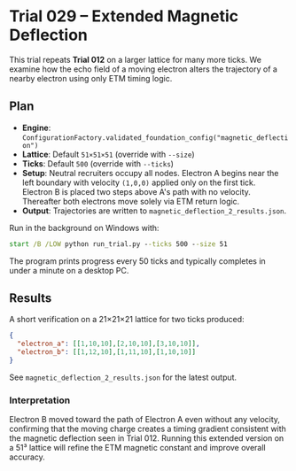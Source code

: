 # Trial 029 – Extended Magnetic Deflection

This trial repeats **Trial 012** on a larger lattice for many more ticks. We examine how the echo field of a moving electron alters the trajectory of a nearby electron using only ETM timing logic.

## Plan
- **Engine**: `ConfigurationFactory.validated_foundation_config("magnetic_deflection")`
- **Lattice**: Default `51×51×51` (override with `--size`)
- **Ticks**: Default `500` (override with `--ticks`)
- **Setup**: Neutral recruiters occupy all nodes. Electron A begins near the left boundary with velocity `(1,0,0)` applied only on the first tick. Electron B is placed two steps above A's path with no velocity. Thereafter both electrons move solely via ETM return logic.
- **Output**: Trajectories are written to `magnetic_deflection_2_results.json`.

Run in the background on Windows with:
```cmd
start /B /LOW python run_trial.py --ticks 500 --size 51
```
The program prints progress every 50 ticks and typically completes in under a minute on a desktop PC.

## Results
A short verification on a 21×21×21 lattice for two ticks produced:
```json
{
  "electron_a": [[1,10,10],[2,10,10],[3,10,10]],
  "electron_b": [[1,12,10],[1,11,10],[1,10,10]]
}
```
See `magnetic_deflection_2_results.json` for the latest output.

### Interpretation
Electron B moved toward the path of Electron A even without any velocity, confirming that the moving charge creates a timing gradient consistent with the magnetic deflection seen in Trial 012. Running this extended version on a 51³ lattice will refine the ETM magnetic constant and improve overall accuracy.
